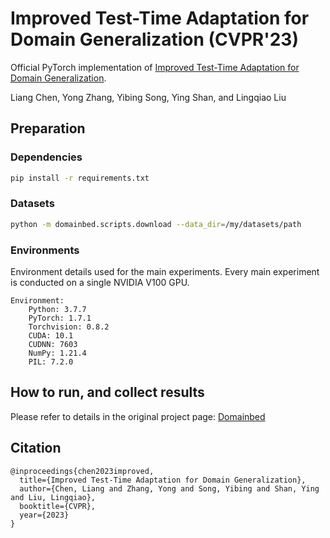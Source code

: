 # Improved Test-Time Adaptation for Domain Generalization (CVPR'23)

Official PyTorch implementation of [Improved Test-Time Adaptation for Domain Generalization](https://arxiv.org/abs/2304.04494).

Liang Chen, Yong Zhang, Yibing Song, Ying Shan, and Lingqiao Liu



## Preparation

### Dependencies

```sh
pip install -r requirements.txt
```

### Datasets

```sh
python -m domainbed.scripts.download --data_dir=/my/datasets/path
```

### Environments

Environment details used for the main experiments. Every main experiment is conducted on a single NVIDIA V100 GPU.

```
Environment:
	Python: 3.7.7
	PyTorch: 1.7.1
	Torchvision: 0.8.2
	CUDA: 10.1
	CUDNN: 7603
	NumPy: 1.21.4
	PIL: 7.2.0
```

## How to run, and collect results

Please refer to details in the original project page: [Domainbed](https://github.com/facebookresearch/DomainBed)



## Citation

```
@inproceedings{chen2023improved,
  title={Improved Test-Time Adaptation for Domain Generalization},
  author={Chen, Liang and Zhang, Yong and Song, Yibing and Shan, Ying and Liu, Lingqiao},
  booktitle={CVPR},
  year={2023}
}

```


